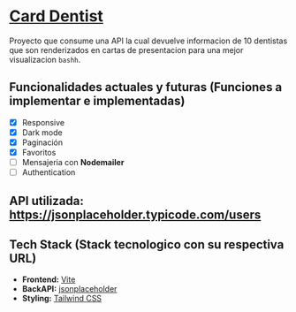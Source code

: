 # [Card Dentist](https://aws-reactjs-castro-jonathan.s3.amazonaws.com/index.html)

Proyecto que consume una API la cual devuelve informacion de 10 dentistas que son renderizados en cartas de presentacion para una mejor visualizacion `bashh`.

## Funcionalidades actuales y futuras  (Funciones a implementar e implementadas)

- [x] Responsive
- [x] Dark mode
- [x] Paginación
- [x] Favoritos
- [ ] Mensajeria con **Nodemailer**
- [ ] Authentication

## API utilizada: https://jsonplaceholder.typicode.com/users

## Tech Stack  (Stack tecnologico con su respectiva URL)

- **Frontend:** [Vite](https://vitejs.dev/)
- **BackAPI:** [jsonplaceholder](https://jsonplaceholder.typicode.com/users)
- **Styling:** [Tailwind CSS](https://tailwindcss.com)

